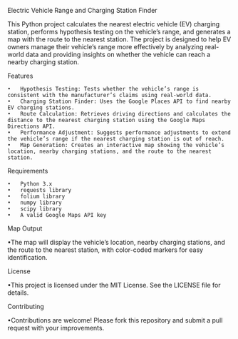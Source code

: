 Electric Vehicle Range and Charging Station Finder

This Python project calculates the nearest electric vehicle (EV) charging station, performs hypothesis testing on the vehicle’s range, and generates a map with the route to the nearest station. The project is designed to help EV owners manage their vehicle’s range more effectively by analyzing real-world data and providing insights on whether the vehicle can reach a nearby charging station.

Features

	•	Hypothesis Testing: Tests whether the vehicle’s range is consistent with the manufacturer’s claims using real-world data.
	•	Charging Station Finder: Uses the Google Places API to find nearby EV charging stations.
	•	Route Calculation: Retrieves driving directions and calculates the distance to the nearest charging station using the Google Maps Directions API.
	•	Performance Adjustment: Suggests performance adjustments to extend the vehicle’s range if the nearest charging station is out of reach.
	•	Map Generation: Creates an interactive map showing the vehicle’s location, nearby charging stations, and the route to the nearest station.

Requirements

	•	Python 3.x
	•	requests library
	•	folium library
	•	numpy library
	•	scipy library
	•	A valid Google Maps API key


	
Map Output

•The map will display the vehicle’s location, nearby charging stations, and the route to the nearest station, with color-coded markers for easy identification.

License

•This project is licensed under the MIT License. See the LICENSE file for details.

Contributing

•Contributions are welcome! Please fork this repository and submit a pull request with your improvements.
